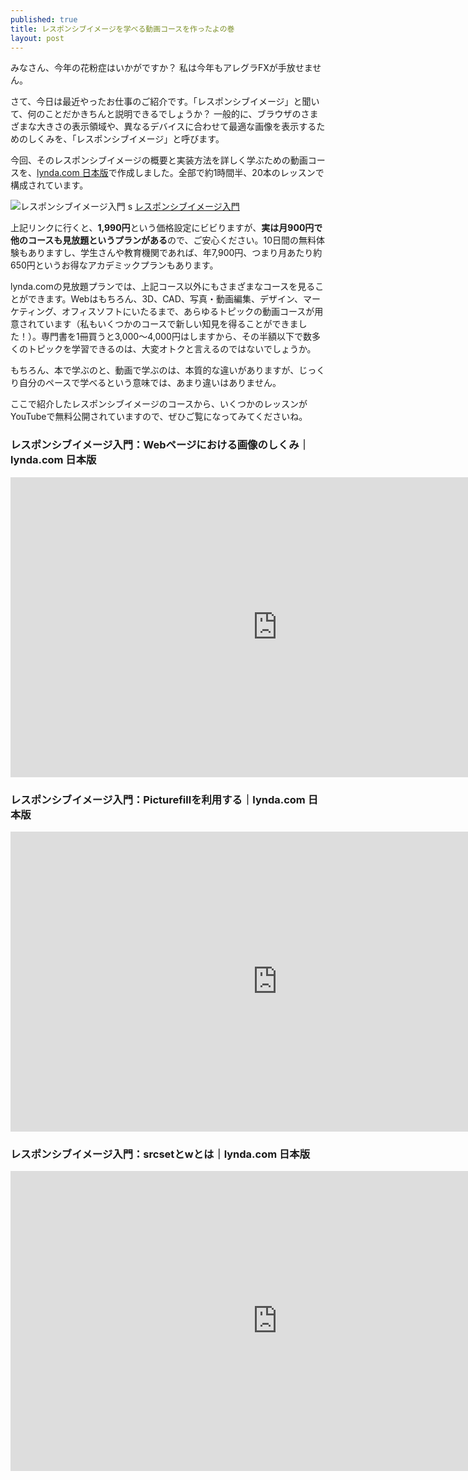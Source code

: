 ```yaml
---
published: true
title: レスポンシブイメージを学べる動画コースを作ったよの巻
layout: post
---
```

みなさん、今年の花粉症はいかがですか？ 私は今年もアレグラFXが手放せません。

さて、今日は最近やったお仕事のご紹介です。「レスポンシブイメージ」と聞いて、何のことだかきちんと説明できるでしょうか？ 一般的に、ブラウザのさまざまな大きさの表示領域や、異なるデバイスに合わせて最適な画像を表示するためのしくみを、「レスポンシブイメージ」と呼びます。

今回、そのレスポンシブイメージの概要と実装方法を詳しく学ぶための動画コースを、[lynda.com 日本版](https://www.lynda.jp/)で作成しました。全部で約1時間半、20本のレッスンで構成されています。

![](https://dynamicimagesjp-v2b.netdna-ssl.com/product/jp281.jpg "レスポンシブイメージ入門")  s
[レスポンシブイメージ入門](https://www.lynda.jp/courses/responsive-images)

上記リンクに行くと、**1,990円**という価格設定にビビりますが、**実は月900円で他のコースも見放題というプランがある**ので、ご安心ください。10日間の無料体験もありますし、学生さんや教育機関であれば、年7,900円、つまり月あたり約650円というお得なアカデミックプランもあります。

lynda.comの見放題プランでは、上記コース以外にもさまざまなコースを見ることができます。Webはもちろん、3D、CAD、写真・動画編集、デザイン、マーケティング、オフィスソフトにいたるまで、あらゆるトピックの動画コースが用意されています（私もいくつかのコースで新しい知見を得ることができました！）。専門書を1冊買うと3,000〜4,000円はしますから、その半額以下で数多くのトピックを学習できるのは、大変オトクと言えるのではないでしょうか。

もちろん、本で学ぶのと、動画で学ぶのは、本質的な違いがありますが、じっくり自分のペースで学べるという意味では、あまり違いはありません。

ここで紹介したレスポンシブイメージのコースから、いくつかのレッスンがYouTubeで無料公開されていますので、ぜひご覧になってみてくださいね。

### レスポンシブイメージ入門：Webページにおける画像のしくみ｜lynda.com 日本版
<iframe width="853" height="480" src="https://www.youtube.com/embed/B9swnwiBW5A?rel=0" frameborder="0" allowfullscreen></iframe>
 
### レスポンシブイメージ入門：Picturefillを利用する｜lynda.com 日本版
<iframe width="853" height="480" src="https://www.youtube.com/embed/BVqsqdmftAk?rel=0" frameborder="0" allowfullscreen></iframe>
 
### レスポンシブイメージ入門：srcsetとwとは｜lynda.com 日本版
<iframe width="853" height="480" src="https://www.youtube.com/embed/5iyGvEIVrkw?rel=0" frameborder="0" allowfullscreen></iframe>
